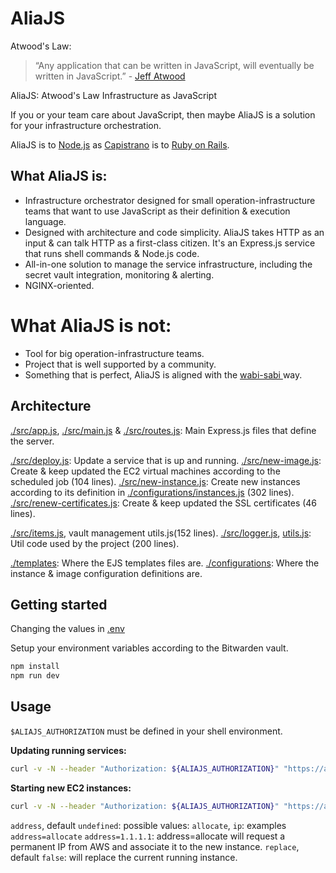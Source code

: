 # AliaJS

Atwood's Law:
> “Any application that can be written in JavaScript, will eventually be written in JavaScript.” - [Jeff Atwood](https://blog.codinghorror.com/about-me/)

AliaJS: Atwood's Law Infrastructure as JavaScript

If you or your team care about JavaScript, then maybe AliaJS is a solution for your infrastructure orchestration.

AliaJS is to [Node.js](https://nodejs.org/en) as [Capistrano](https://capistranorb.com) is to [Ruby on Rails](https://rubyonrails.org).

## What AliaJS is:
- Infrastructure orchestrator designed for small operation-infrastructure teams that want to use JavaScript as their definition & execution language.
- Designed with architecture and code simplicity. AliaJS takes HTTP as an input & can talk HTTP as a first-class citizen. It's an Express.js service that runs shell commands & Node.js code.
- All-in-one solution to manage the service infrastructure, including the secret vault integration, monitoring & alerting.
- NGINX-oriented.

# What AliaJS is not:
- Tool for big operation-infrastructure teams.
- Project that is well supported by a community.
- Something that is perfect, AliaJS is aligned with the [wabi-sabi ](https://en.wikipedia.org/wiki/Wabi-sabi) way.

## Architecture
[./src/app.js](./src/app.js), [./src/main.js](./src/main.js) & [./src/routes.js](./src/routes.js): Main Express.js files that define the server.

[./src/deploy.js](./src/deploy.js): Update a service that is up and running.
[./src/new-image.js](./src/new-image.js): Create & keep updated the EC2 virtual machines according to the scheduled job (104 lines).
[./src/new-instance.js](./src/new-instance.js): Create new instances according to its definition in [./configurations/instances.js](./configurations/instances.js) (302 lines).
[./src/renew-certificates.js](./src/renew-certificates.js): Create & keep updated the SSL certificates (46 lines).

[./src/items.js](./src/items.js), vault management utils.js(152 lines).
[./src/logger.js](./src/logger.js), [utils.js](utils.js): Util code used by the project (200 lines).

[./templates](./templates): Where the EJS templates files are.
[./configurations](./configurations): Where the instance & image configuration definitions are.

## Getting started
Changing the values in [.env](.env)

Setup your environment variables according to the Bitwarden vault.

```bash
npm install
npm run dev
```

## Usage
`$ALIAJS_AUTHORIZATION` must be defined in your shell environment.

**Updating running services:**
```bash
curl -v -N --header "Authorization: ${ALIAJS_AUTHORIZATION}" "https://aliajs-production.rotat.io/deploy?checkout=${CHECKOUT}&service_name=aliajs&tier=production"
```

**Starting new EC2 instances:**
```bash
curl -v -N --header "Authorization: ${ALIAJS_AUTHORIZATION}" "https://aliajs-production.rotat.io/new-instance?address=1.1.1.1&checkout=${CHECKOUT}&instance_name=aliajs-production&replace=false"
```
`address`, default `undefined`: possible values: `allocate`, `ip`: examples `address=allocate` `address=1.1.1.1`: address=allocate will request a permanent IP from AWS and associate it to the new instance.
`replace`, default `false`: will replace the current running instance.
